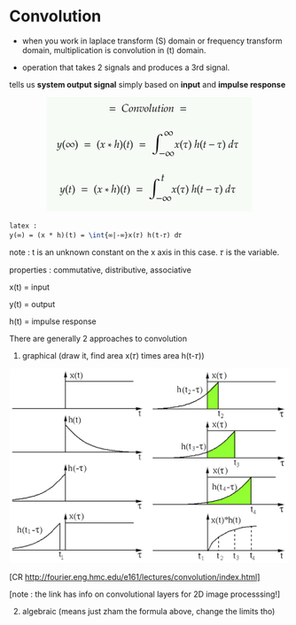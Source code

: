 # Convolution

- when you work in laplace transform (S) domain or frequency transform domain, multiplication is convolution in (t) domain.

- operation that takes 2 signals and produces a 3rd signal.



tells us **system output signal** simply based on **input** and **impulse response**



<p align="center">
  <img width="auto" height="auto" src="./assets/conv.png">
</p>



```latex
latex : 
y(∞) = (x * h)(t) = \int{∞|-∞}x(𝜏) h(t-𝜏) d𝜏
```



note : t is an unknown constant on the x axis in this case. 𝜏 is the variable.

properties : commutative, distributive, associative



x(t) = input

y(t) = output

h(t) = impulse response



There are generally 2 approaches to convolution

1) graphical (draw it, find area x(𝜏) times area h(t-𝜏))

<p align="center">
  <img width="auto" height="auto" src="./assets/conv_graphical.gif">
</p>

 [CR http://fourier.eng.hmc.edu/e161/lectures/convolution/index.html]

[note : the link has info on convolutional layers for 2D image processsing!]



2) algebraic (means just zham the formula above, change the limits tho)



